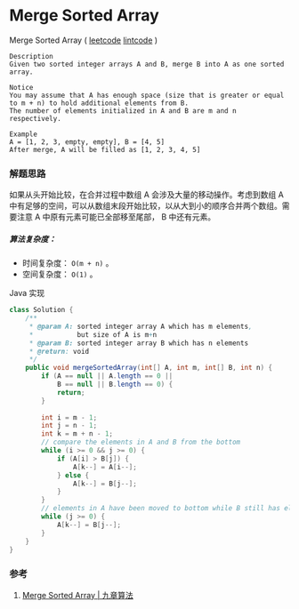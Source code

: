 # Merge Sorted Array

 Merge Sorted Array  ( [leetcode]()  [lintcode](http://www.lintcode.com/en/problem/merge-sorted-array/#) )

```
Description
Given two sorted integer arrays A and B, merge B into A as one sorted array.

Notice
You may assume that A has enough space (size that is greater or equal to m + n) to hold additional elements from B. 
The number of elements initialized in A and B are m and n respectively.

Example
A = [1, 2, 3, empty, empty], B = [4, 5]
After merge, A will be filled as [1, 2, 3, 4, 5]
```

### 解题思路

如果从头开始比较，在合并过程中数组 A 会涉及大量的移动操作。考虑到数组 A 中有足够的空间，可以从数组末段开始比较，以从大到小的顺序合并两个数组。需要注意 A 中原有元素可能已全部移至尾部， B 中还有元素。

##### 算法复杂度：

- 时间复杂度： `O(m + n)` 。
- 空间复杂度： `O(1)` 。

Java 实现

```java
class Solution {
    /**
     * @param A: sorted integer array A which has m elements, 
     *           but size of A is m+n
     * @param B: sorted integer array B which has n elements
     * @return: void
     */
    public void mergeSortedArray(int[] A, int m, int[] B, int n) {
        if (A == null || A.length == 0 ||
            B == null || B.length == 0) {
            return;        
        }
        
        int i = m - 1;
        int j = n - 1;
        int k = m + n - 1;
        // compare the elements in A and B from the bottom
        while (i >= 0 && j >= 0) {
            if (A[i] > B[j]) {
                A[k--] = A[i--];
            } else {
                A[k--] = B[j--];
            }
        }
        // elements in A have been moved to bottom while B still has elements
        while (j >= 0) {
            A[k--] = B[j--];
        }
    }
}
```



### 参考

1. [Merge Sorted Array | 九章算法](http://www.jiuzhang.com/solutions/merge-sorted-array/)